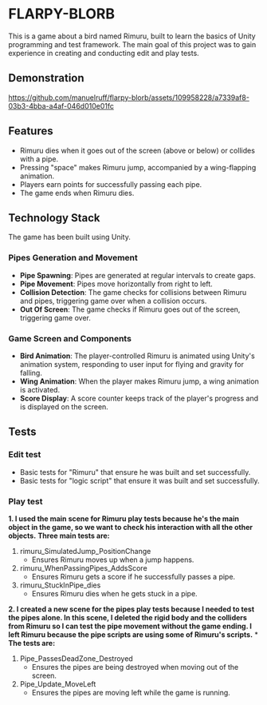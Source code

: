 # FLARPY-BLORB

This is a game about a bird named Rimuru, built to learn the basics of Unity programming and test framework. The main goal of this project was to gain experience in creating and conducting edit and play tests.

## Demonstration
https://github.com/manuelruff/flarpy-blorb/assets/109958228/a7339af8-03b3-4bba-a4af-046d010e01fc

## Features

* Rimuru dies when it goes out of the screen (above or below) or collides with a pipe.
* Pressing "space" makes Rimuru jump, accompanied by a wing-flapping animation.
* Players earn points for successfully passing each pipe.
* The game ends when Rimuru dies.

## Technology Stack
The game has been built using Unity.

### Pipes Generation and Movement

* **Pipe Spawning**: Pipes are generated at regular intervals to create gaps.
* **Pipe Movement**: Pipes move horizontally from right to left.
* **Collision Detection**: The game checks for collisions between Rimuru and pipes, triggering game over when a collision occurs.
* **Out Of Screen**: The game checks if Rimuru goes out of the screen, triggering game over.

### Game Screen and Components

* **Bird Animation**: The player-controlled Rimuru is animated using Unity's animation system, responding to user input for flying and gravity for falling.
* **Wing Animation**: When the player makes Rimuru jump, a wing animation is activated.
* **Score Display**: A score counter keeps track of the player's progress and is displayed on the screen.

## Tests

### Edit test
* Basic tests for "Rimuru" that ensure he was built and set successfully.
* Basic tests for "logic script" that ensure it was built and set successfully.

### Play test
**1. I used the main scene for Rimuru play tests because he's the main object in the game, so we want to check his interaction with all the other objects.**
**Three main tests are:**
1. rimuru_SimulatedJump_PositionChange
    - Ensures Rimuru moves up when a jump happens.
2. rimuru_WhenPassingPipes_AddsScore
    - Ensures Rimuru gets a score if he successfully passes a pipe.
3. rimuru_StuckInPipe_dies
    - Ensures Rimuru dies when he gets stuck in a pipe.

**2. I created a new scene for the pipes play tests because I needed to test the pipes alone. In this scene, I deleted the rigid body and the colliders from Rimuru so I can test the pipe movement without the game ending. I left Rimuru because the pipe scripts are using some of Rimuru's scripts.**
* 
**The tests are:**
1. Pipe_PassesDeadZone_Destroyed
    - Ensures the pipes are being destroyed when moving out of the screen.
2. Pipe_Update_MoveLeft
    - Ensures the pipes are moving left while the game is running.
